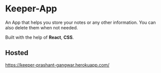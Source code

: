 # Keeper-App

An App that helps you store your notes or any other information. You can also delete them when not needed.

Built with the help of **React**, **CSS**.

## Hosted
https://keeper-prashant-gangwar.herokuapp.com/
